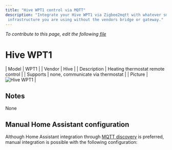 ```yaml
---
title: "Hive WPT1 control via MQTT"
description: "Integrate your Hive WPT1 via Zigbee2mqtt with whatever smart home
 infrastructure you are using without the vendors bridge or gateway."
---
```


*To contribute to this page, edit the following
[file](https://github.com/Koenkk/zigbee2mqtt.io/blob/master/docs/devices/WPT1.md)*

# Hive WPT1

| Model | WPT1  |
| Vendor  | Hive  |
| Description | Heating thermostat remote control |
| Supports | none, communicate via thermostat |
| Picture | ![Hive WPT1](./assets/devices/WPT1.jpg) |

## Notes

None

## Manual Home Assistant configuration
Although Home Assistant integration through [MQTT discovery](../integration/home_assistant) is preferred,
manual integration is possible with the following configuration:

